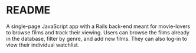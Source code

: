 # README

A single-page JavaScript app with a Rails back-end meant for movie-lovers to browse films and track their viewing. Users can browse the films already in the database, filter by genre, and add new films. They can also log-in to view their individual watchlist.  
